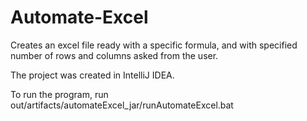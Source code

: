 # Automate-Excel
Creates an excel file ready with a specific formula, and with specified number of rows and columns asked from the user.

The project was created in IntelliJ IDEA.

To run the program, run
out/artifacts/automateExcel_jar/runAutomateExcel.bat
